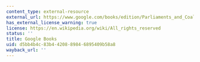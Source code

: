 ```yaml
---
content_type: external-resource
external_url: https://www.google.com/books/edition/Parliaments_and_Coalitions/RZENEeqviPsC?hl=en&gbpv=1
has_external_license_warning: true
license: https://en.wikipedia.org/wiki/All_rights_reserved
status: ''
title: Google Books
uid: d5bb4b4c-83b4-4208-8984-6895409b58a8
wayback_url: ''
---
```

